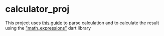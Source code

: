 # calculator_proj

This project uses [this guide](https://syntax007.hashnode.dev/a-step-by-step-guide-to-creating-a-basic-calculator-app-in-flutter#heading-step-1-create-a-new-flutter-project) to parse calculation and to calculate the result using the ["math_expressions"](https://pub.dev/packages/math_expressions) dart library
